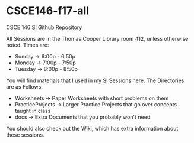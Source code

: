 # CSCE146-f17-all
CSCE 146 SI Github Repository

All Sessions are in the Thomas Cooper Library room 412, unless otherwise noted. Times are:
* Sunday -> 6:00p - 6:50p
* Monday -> 7:00p - 7:50p
* Tuesday -> 8:00p - 8:50p

You will find materials that I used in my SI Sessions here. The Directories are as Follows:
* Worksheets -> Paper Worksheets with short problems on them
* PracticeProjects -> Larger Practice Projects that go over concepts taught in class
* docs -> Extra Documents that you probably won't need.

You should also check out the Wiki, which has extra information about these sessions.
